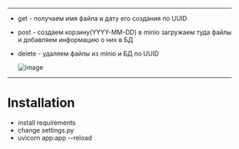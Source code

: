 
---
  - get - получаем имя файла и дату его создания по UUID
  - post - создаем корзину(YYYY-MM-DD) в minio загружаем туда файлы и добавляем информацию о них в БД
  - delete - удаляем файлы из minio и БД по UUID

      ![image](https://user-images.githubusercontent.com/65870349/175832322-74539a48-6b45-4128-a4b8-35a4a9d52b4c.png)



---

# Installation
- install requirements
- change settings.py
- uvicorn app:app --reload
 
